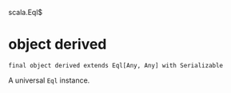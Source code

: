 scala.Eql$
# object derived

<pre><code class="language-scala" >final object derived extends Eql[Any, Any] with Serializable</pre></code>
A universal `Eql` instance.

